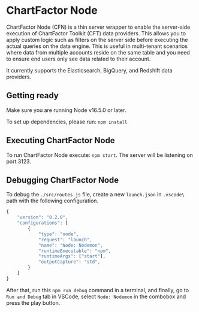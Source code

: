 # ChartFactor Node

ChartFactor Node (CFN) is a thin server wrapper to enable the server-side execution of ChartFactor Toolkit (CFT) data providers.  This allows you to apply custom logic such as filters on the server side before executing the actual queries on the data engine.  This is useful in multi-tenant scenarios where data from multiple accounts reside on the same table and you need to ensure end users only see data related to their account.

It currently supports the Elasticsearch, BigQuery, and Redshift data providers.

## Getting ready

Make sure you are running Node v16.5.0 or later.

To set up dependencies, please run: `npm install`

## Executing ChartFactor Node

To run ChartFactor Node execute: `npm start`.  The server will be listening on port 3123.

## Debugging ChartFactor Node

To debug the `./src/routes.js` file, create a new `launch.json` in `.vscode\` path with the following configuration.

```js
{
    "version": "0.2.0",
    "configurations": [
        {
            "type": "node",
            "request": "launch",
            "name": "Node: Nodemon",
            "runtimeExecutable": "npm",
            "runtimeArgs": ["start"],
            "outputCapture": "std",
        }
    ]
}
```

After that, run this `npm run debug` command in a terminal, and finally, go to `Run and Debug` tab in VSCode, select `Node: Nodemon` in the combobox and press the play button.
